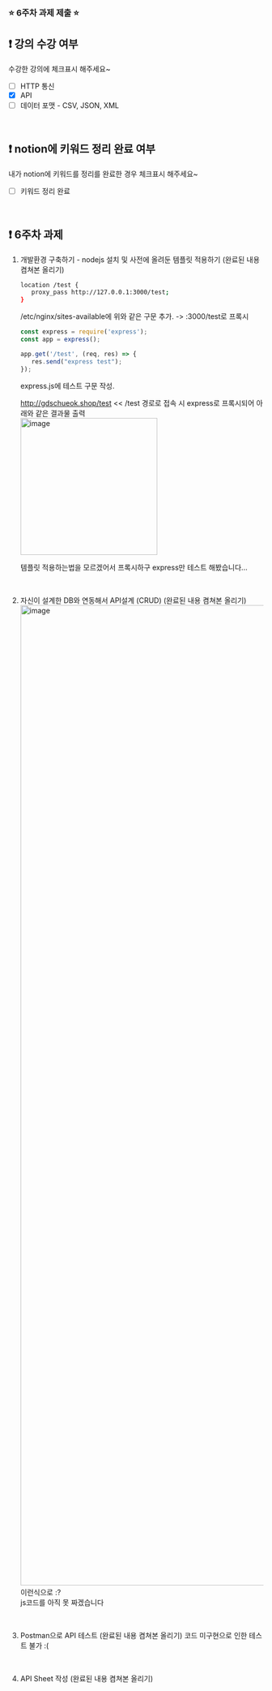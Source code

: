 ### ⭐️ 6주차 과제 제출 ⭐️

## ❗️ 강의 수강 여부
수강한 강의에 체크표시 해주세요~

- [ ] HTTP 통신
- [X] API
- [ ] 데이터 포맷 - CSV, JSON, XML

<br>

## ❗️ notion에 키워드 정리 완료 여부
내가 notion에 키워드를 정리를 완료한 경우 체크표시 해주세요~

- [ ] 키워드 정리 완료

<br>

## ❗️ 6주차 과제
1. 개발환경 구축하기 - nodejs 설치 및 사전에 올려둔 템플릿 적용하기
   (완료된 내용 켬쳐본 올리기)
   ```bash
   location /test {
      proxy_pass http://127.0.0.1:3000/test;
   }
   ```
   /etc/nginx/sites-available에 위와 같은 구문 추가. -> :3000/test로 프록시

   ```javascript
   const express = require('express');
   const app = express();

   app.get('/test', (req, res) => {
      res.send("express test");
   });
   ```
   express.js에 테스트 구문 작성.

   http://gdschueok.shop/test << /test 경로로 접속 시 express로 프록시되어 아래와 같은 결과물 출력 </br>
   <img width="270" alt="image" src="https://github.com/Hueok/2023-Server-Study/assets/124287568/690ffdd6-5e4c-4212-9160-88db6688ce92">

   템플릿 적용하는법을 모르겠어서 프록시하구 express만 테스트 해봤습니다...

   
   
<br/>

2. 자신이 설계한 DB와 연동해서 API설계 (CRUD)
   (완료된 내용 켬쳐본 올리기)
   <img width="1933" alt="image" src="https://github.com/Hueok/2023-Server-Study/assets/124287568/90709906-928d-4ea8-932e-baae6eb0003c">
   이런식으로 :? <br>
   js코드를 아직 못 짜겠습니다

<br/>

3. Postman으로 API 테스트
   (완료된 내용 켬쳐본 올리기)
   코드 미구현으로 인한 테스트 불가 :(

<br/>

4. API Sheet 작성
   (완료된 내용 켬쳐본 올리기)
  

<br/>



